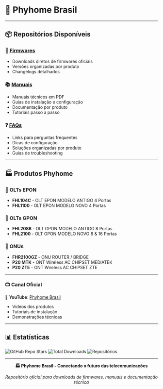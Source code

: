 # 🏢 Phyhome Brasil

---

## 📦 **Repositórios Disponíveis**

### 🔧 [**Firmwares**](https://github.com/jlui70/phyhomebrasil/tree/main/firmwares)
- Downloads diretos de firmwares oficiais
- Versões organizadas por produto
- Changelogs detalhados

### 📚 [**Manuais**](https://github.com/jlui70/phyhomebrasil/tree/main/manuais)
- Manuais técnicos em PDF
- Guias de instalação e configuração
- Documentação por produto
- Tutoriais passo a passo

### ❓ [**FAQs**](https://github.com/jlui70/phyhomebrasil/tree/main/faqs)
- Links para perguntas frequentes
- Dicas de configuração
- Soluções organizadas por produto
- Guias de troubleshooting

---

## 🏭 **Produtos Phyhome**

### 🔌 **OLTs EPON**
- **FHL104C** - OLT EPON MODELO ANTIGO 4 Portas
- **FHL1100** - OLT EPON MODELO NOVO 4 Portas

### 🔌 **OLTs GPON**  
- **FHL208B** - OLT GPON MODELO ANTIGO 8 Portas
- **FHL2100** - OLT GPON MODELO NOVO 8 & 16 Portas

### 📡 **ONUs**
- **FHR2100GZ** - ONU ROUTER / BRIDGE
- **P20 MTK** - ONT Wireless AC CHIPSET MEDIATEK
- **P20 ZTE** - ONT Wireless AC CHIPSET ZTE

---

### 📺 **Canal Oficial**
🎥 **YouTube**: [Phyhome Brasil](https://www.youtube.com/@phyhomebrasil1545)
- Vídeos dos produtos
- Tutoriais de instalação
- Demonstrações técnicas

---

## 📊 **Estatísticas**

![GitHub Repo Stars](https://img.shields.io/github/stars/jlui70/phyhomebrasil?style=social)
![Total Downloads](https://img.shields.io/github/downloads/jlui70/phyhomebrasil/total)
![Repositórios](https://img.shields.io/badge/Repositórios-1-blue)

---

<div align="center">

**🏭 Phyhome Brasil - Conectando o futuro das telecomunicações**

*Repositório oficial para downloads de firmwares, manuais e documentação técnica*

</div>
